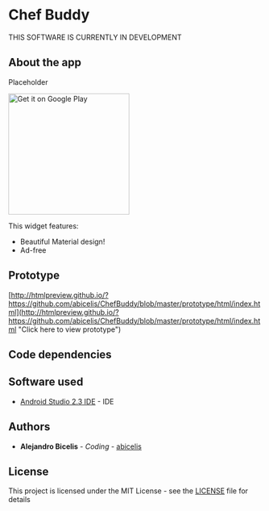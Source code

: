# Chef Buddy #

THIS SOFTWARE IS CURRENTLY IN DEVELOPMENT


## About the app

Placeholder

<a target="_blank" href='https://play.google.com/store/apps/details?id=ve.com.abicelis.chefbuddy&pcampaignid=MKT-Other-global-all-co-prtnr-py-PartBadge-Mar2515-1'><img alt='Get it on Google Play' src='https://play.google.com/intl/en_us/badges/images/generic/en_badge_web_generic.png' width="240px"/></a>

This widget features:

- Beautiful Material design!
- Ad-free

## Prototype


[http://htmlpreview.github.io/?https://github.com/abicelis/ChefBuddy/blob/master/prototype/html/index.html](http://htmlpreview.github.io/?https://github.com/abicelis/ChefBuddy/blob/master/prototype/html/index.html "Click here to view prototype")

## Code dependencies



## Software used

* [Android Studio 2.3 IDE](https://developer.android.com/studio/index.html) - IDE

## Authors

* **Alejandro Bicelis** - *Coding* - [abicelis](https://github.com/abicelis)

## License

This project is licensed under the MIT License - see the [LICENSE](https://github.com/abicelis/PingWidget/blob/master/LICENSE) file for details

